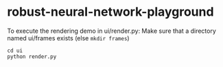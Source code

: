# robust-neural-network-playground

To execute the rendering demo in ui/render.py: 
Make sure that a directory named ui/frames exists (else `mkdir frames`)
```console
cd ui
python render.py
```
